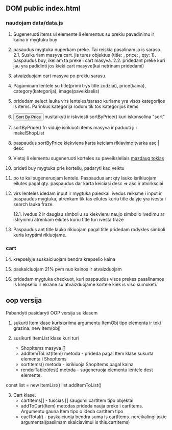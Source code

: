 ## DOM public index.html

### naudojam data/data.js

1. Sugeneruoti items ul elemente li elementus su prekiu pavadinimu ir kaina ir mygtuku buy
2. pasaudus mygtuka nuperkam preke. Tai reiskia pasalinam ja is saraso.
   2.1. Susikuriam masyva cart. jis tures objektus {title: , price: , qty: 1}. paspaudus buy, ikeliam ta preke i cart masyva.
   2.2. pridedant preke kuri jau yra padidinti jos kieki cart masyve(kai netrinam pridedami)
3. atvaizduojam cart masyva po prekiu sarasu.

4. Pagaminam lentele su title(primi trys title zodziai), price(kaina), category(kategorija), image(paveiklselis)

5. pridedam select lauka virs lenteles/saraso kuriame yra visos kategorijos is items. Parinkus kategorija rodom tik tos kategorijos items

6. <button id="sort-price">Sort By Price</button> nusitaikyti ir iskviesti sortByPrice() kuri iskonsolina "sort"

7. sortByPrice() fn viduje isrikiuoti items masyva ir paduoti ji i makelShopList

8. paspaudus sortByPrice kiekviena karta keiciam rikiavimo tvarka asc | desc

9. Vietoj li elementu sugeneruoti korteles su paveiksleliais [mazdaug tokias](https://prnt.sc/fKmiy264NYT5)

10. prideti buy mygtuka prie korteliu, padaryti kad veiktu

11. po to kai sugeneruojam lentele. Paspaudus ant qty lauko isrikiuojam eilutes pagal qty. paspaudus dar karta keiciasi desc => asc ir atvirksciai

12. virs lenteles idedam input ir mygtuka paieskai. ivedus reiksme i
    input ir paspaudus mygtuka, atrenkam tik tas eilutes kuriu title dalyje yra ivesta i search lauka fraze.

    12.1. ivedus 2 ir daugiau simboliu su kiekvienu naujo simbolio ivedimu ar istrynimu atrenkam eilutes kuriu title turi ivesta fraze

13. Paspaudus ant title lauko rikiuojam pagal title pridedam rodykles simboli kuria kryptimi rikiuojame.

### cart

14. krepselyje suskaiciuojam bendra krepselio kaina

15. paskaiciuojam 21% pvm nuo kainos ir atvaizduojam

16. pridedam mygtuka checkuot, kuri paspaudus visos prekes pasalinamos is krepselio ir ekrane su atvaizduojame kortele kiek is viso sumoketi.

## oop versija

Pabandyti pasidaryti OOP versija su klasem

1. sukurti Item klase kuris priima argumentu ItemObj tipo elementa ir toki grazina.
   new Item(obj)

2. susikurti ItemList klase kuri turi

   - ShopItems masyva []
   - addItemToList(Item) metoda - prideda pagal Item klase sukurta elementa i ShopItems
   - sortItems() metoda - isrikiuoja ShopItems pagal kaina
   - renderTable(dest) metoda - sugeneruoja elementu lentele dest elemente.

const list = new ItemList()
list.addItemToList()

3. Cart klase.
   - cartItems[] - tuscias [] saugomi cartItem tipo objektai
   - addToCart(Item) metodas prideda nauja preke i cartItems. Argumentu gauna Item tipo o ideda cartItem tipo
   - caclTotal() - paskaiciuoja bendra suma is cartItems. nereikalingi jokie argumentai(pasiimam skaiciavimui is this.cartItems)
